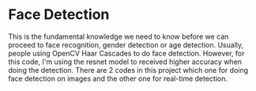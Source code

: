 # Face Detection
 This is the fundamental knowledge we need to know before we can proceed to face recognition, gender detection or age detection. Usually, people using OpenCV Haar Cascades to do face detection. However, for this code, I'm using the resnet model to received higher accuracy when doing the detection. There are 2 codes in this project which one for doing face detection on images and the other one for real-time detection.
